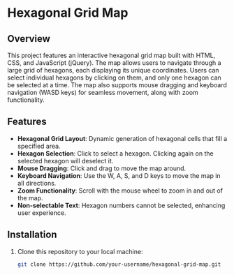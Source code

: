 # Hexagonal Grid Map

## Overview

This project features an interactive hexagonal grid map built with HTML, CSS, and JavaScript (jQuery). The map allows users to navigate through a large grid of hexagons, each displaying its unique coordinates. Users can select individual hexagons by clicking on them, and only one hexagon can be selected at a time. The map also supports mouse dragging and keyboard navigation (WASD keys) for seamless movement, along with zoom functionality.

## Features

- **Hexagonal Grid Layout**: Dynamic generation of hexagonal cells that fill a specified area.
- **Hexagon Selection**: Click to select a hexagon. Clicking again on the selected hexagon will deselect it.
- **Mouse Dragging**: Click and drag to move the map around.
- **Keyboard Navigation**: Use the W, A, S, and D keys to move the map in all directions.
- **Zoom Functionality**: Scroll with the mouse wheel to zoom in and out of the map.
- **Non-selectable Text**: Hexagon numbers cannot be selected, enhancing user experience.

## Installation

1. Clone this repository to your local machine:
   ```bash
   git clone https://github.com/your-username/hexagonal-grid-map.git
